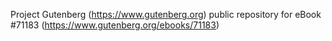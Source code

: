 Project Gutenberg (https://www.gutenberg.org) public repository for eBook #71183 (https://www.gutenberg.org/ebooks/71183)
